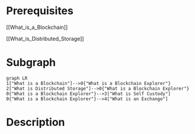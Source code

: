 # Prerequisites
[[What_is_a_Blockchain]]

[[What_is_Distributed_Storage]]



# Subgraph

```mermaid
graph LR
1["What is a Blockchain"]-->0{"What is a Blockchain Explorer"}
2["What is Distributed Storage"]-->0{"What is a Blockchain Explorer"}
0{"What is a Blockchain Explorer"}-->3["What is Self Custody"]
0{"What is a Blockchain Explorer"}-->4["What is an Exchange"]
```



# Description
  
